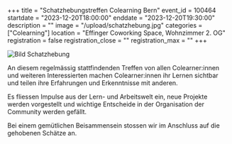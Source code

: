 +++
title = "Schatzhebungstreffen Colearning Bern"
event_id = 100464
startdate = "2023-12-20T18:00:00"
enddate = "2023-12-20T19:30:00"
description = ""
image = "/upload/schatzhebung.jpg"
categories = ["Colearning"]
location = "Effinger Coworking Space, Wohnzimmer 2. OG"
registration = false
registration_close = ""
registration_max = ""
+++

![Bild Schatzhebung](/upload/schatzhebung.jpg)
                       
An diesem regelmässig stattfindenden Treffen von allen Colearner:innen und weiteren Interessierten machen Colearner:innen ihr Lernen sichtbar und teilen ihre Erfahrungen und Erkenntnisse mit anderen.

Es fliessen Impulse aus der Lern- und Arbeitswelt ein, neue Projekte werden vorgestellt und wichtige Entscheide in der Organisation der Community werden gefällt.

Bei einem gemütlichen Beisammensein stossen wir im Anschluss auf die gehobenen Schätze an.
